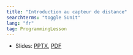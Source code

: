 ```yaml
---
title: "Introduction au capteur de distance"
searchterms: "toggle 5Unit"
lang: "fr"
tag: ProgrammingLesson
---
```

 <ul>
 <li class="ng-binding">Slides:
 <a href="ProgrammingLessons/FLL-RD-18-U5-Introduction-au-capteur-de-distance.pptx">PPTX</a>,
 <a href="ProgrammingLessons/FLL-RD-18-U5-Introduction-au-capteur-de-distance.pdf">PDF</a>
 </li>
 </ul>
